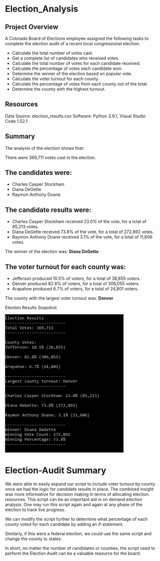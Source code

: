 # Election_Analysis
## Project Overview
A Colorado Board of Elections employee assigned the following tasks to complete the election audit of a recent local congressional election.

* Calculate the total number of votes cast.
* Get a complete list of candidates who received votes.
* Calculate the total number of votes for each candidate received.
* Calculate the percentage of votes each candidate won.
* Determine the winner of the election based on popular vote.
* Calculate the voter turnout for each county.
* Calculate the percentage of votes from each county out of the total.
* Determine the county with the highest turnout.
## Resources
Data Source: election_results.csv
Software: Python 3.9.1, Visual Studio Code 1.52.1
## Summary
The analysis of the election shows that:

There were 369,711 votes cast in the election.

## The candidates were:

* Charles Casper Stockham
* Diana DeGette
* Raymon Anthony Doane

## The candidate results were:

* Charles Casper Stockham received 23.0% of the vote, for a total of 85,213 votes.
* Diana DeGette received 73.8% of the vote, for a total of 272,892 votes.
* Raymon Anthony Doane received 3.1% of the vote, for a total of 11,606 votes.

The winner of the election was: **Diana DeGette**
## The voter turnout for each county was:

* Jefferson produced 10.5% of voters, for a total of 38,855 voters.
* Denver produced 82.8% of voters, for a total of 306,055 voters.
* Arapahoe produced 6.7% of voters, for a total of 24,801 voters.

The county with the largest voter turnout was: **Denver**

Election Results Snapshot

![alt text](https://github.com/tarini-mi7/Election_Analysis/blob/main/resources/output.png)

# Election-Audit Summary
We were able to easily expand our script to include voter turnout by county once we had the logic for candidate results in place. The combined insight was more informative for decision making in terms of allocating election resources. This script can be an important aid in on demand election analysis. One may run this script again and again at any phase of the election to track live progress.

We can modify the script further to determine what percentage of each county voted for each candidate by adding an if-statement. 

Similarly, if this were a federal election, we could use the same script and change the county to states.

In short, no matter the number of candidates or counties, the script used to perform the Election Audit can be a valuable resource for the board.
